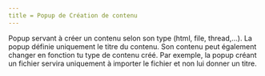 ```yaml
---
title = Popup de Création de contenu
---
```


Popup servant à créer un contenu selon son type (html, file, thread,...). La popup définie uniquement le titre du contenu. 
Son contenu peut également changer en fonction tu type de contenu créé.
Par exemple, la popup créant un fichier servira uniquement à importer le fichier et non lui donner un titre.